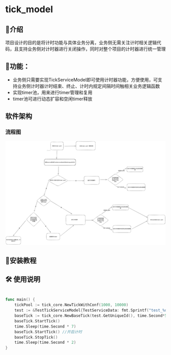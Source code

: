 # tick_model

## 📖介绍
项目设计的目的是将计时功能与具体业务分离，业务侧无需关注计时相关逻辑代码，且支持业务侧对计时器进行关闭操作，同时对整个项目的计时器进行统一管理

## 🚀功能：

- 业务侧只需要实现TickServiceModel即可使用计时器功能，方便使用，可支持业务侧计时器计时结束、终止、计时内规定间隔时间触相关业务逻辑函数
- 实现timer池，用来进行timer管理和复用
- timer池可进行动态扩容和空闲timer释放

## 软件架构
### 流程图
![输入图片说明](%E9%A1%B9%E7%9B%AE%E6%B5%81%E7%A8%8B%E5%9B%BE-2024-07-03-1614.png)

## 🧰安装教程


## 🛠 使用说明

``` go

func main() {
	tickPool := tick_core.NewTickWithConf(1000, 10000)
	test := &TestTickServiceModel{TestServiceData: fmt.Sprintf("test_%d", 1)}
	baseTick := tick_core.NewBaseTick(test.GetUniqueId(), time.Second*5, tick_core.InitTickTime, test, tickPool)
	baseTick.StartTick()
	time.Sleep(time.Second * 7)
	baseTick.StartTick() //开启计时
	baseTick.StopTick()
	time.Sleep(time.Second * 2)
}

```